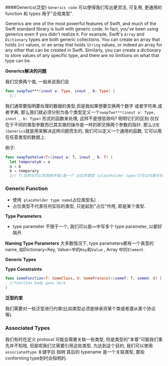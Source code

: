 ####Generics(泛型)
`Generics code` 可以使得我们写出更灵活, 可复用, 更通用的 function 和 types 用于"合规类型".

Generics are one of the most powerful features of Swift, and much of the Swift standard library is built with generic code. In fact, you've been using generics even if you didn't realize it. For example, Swift's `Array` and `Dictionary` types are both generic collections. You can create an array that holds `Int` values, or an array that holds `String` values, or indeed an array for any other that can be created in Swift. Similarly, you can create a dictionary to store values of any specific type, and there are no limitions on what that type can be.

**Generics解决的问题**

我们交换两个值, 一般来说我们会
```Swift
func swapTwo***(inout a: Type, inout _ b: Type) {
  }//
  ```
我们通常要指明要处理的数据的类型,但是我如果想要交换两个数字 或者字符串,或者字典, 那么我们就必须分别为各个类型定义一个`swapTwo***(inout a: Type, inout _ b: Type)` 形式的函数来处理, 这样不是很低效吗? 明明它们的区别 仅仅在于不同的类型参数而已其实做的操作是一样的即交换两个参数的指针.  那么`泛型(Generics`就是用来解决这样问题而生的, 我们可以定义一个通用的函数, 它可以用在任意类型的数据上.

例子:
```Swift
func swapTwoValue<T>(inout a: T, inout _ b: T) {
  let temporatyA = a
  a = b
  b = temporary
  }// T(当然也可以写其他字母)是一个`占位符类型`(placeholder type)它可以代表任何类型
  ```
  
### Generic Function

* 使用` placeholder type name`(占位类型名)
* 占位类型不代表任何实际的类型, 只是起到"占位"作用, 即是某个类型.

**Type Parameters**

* type parameter 不限于一个, 我们可以是`<>`中写多个 type parameter, 以都好隔开.

**Naming Type Parameters**
大多数情况下, type parameters都有一个表意的name, 如Dictionary<Key, Value>中的`Key`和`Value` ,  Array<Element> 中的`Element`.

**Generic Types**

**Type Constraints**
```Swift
func someFunction<T: SomeClass, U: SomeProtocol>(someT: T, someU: U) {
  //function body goes here
}
```

**泛型约束**

我们需要对一些泛型进行约束(比如类型必须是继承资某个类或者遵从某个协议等).

### Associated Types

我们有时在定义 protocol 可能会需要关联一些类型, 但是类型的"本尊"可能我们事先并不知晓, 但是呢我们又需要引用这些类型, 为达到这个目的, 我们可以使用` associatedtype` 关键字后 指明 其后的 typename 是一个关联类型, 那些 conforming type到时会指明的.